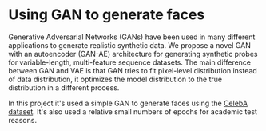 # Using GAN to generate faces

Generative Adversarial Networks (GANs) have been used in many different applications to generate realistic synthetic data. We propose a novel GAN ​​with an autoencoder (GAN-AE) architecture for generating synthetic probes for variable-length, multi-feature sequence datasets. The main difference between GAN and VAE is that GAN tries to fit pixel-level distribution instead of data distribution, it optimizes the model distribution to the true distribution in a different process.

In this project it's used a simple GAN to generate faces using the [CelebA dataset](https://www.kaggle.com/datasets/jessicali9530/celeba-dataset). It's also used a relative small numbers of epochs for academic test reasons.